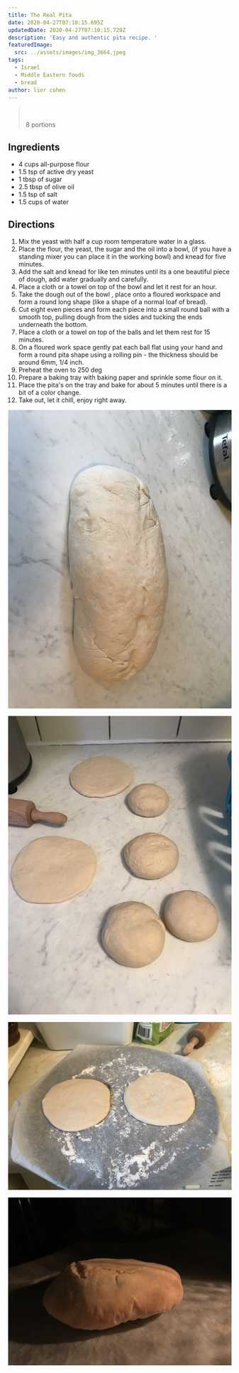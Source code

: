 ```yaml
---
title: The Real Pita
date: 2020-04-27T07:10:15.695Z
updatedDate: 2020-04-27T07:10:15.729Z
description: 'Easy and authentic pita recipe. '
featuredImage:
  src: ../assets/images/img_3664.jpeg
tags:
  - Israel
  - Middle Eastern foods
  - bread
author: lior cohen
---
```

> ![]()
>
> 8 portions

## Ingredients

* 4 cups all-purpose flour
* 1.5 tsp of active dry yeast
* 1 tbsp of sugar 
* 2.5 tbsp of olive oil
* 1.5 tsp of salt
* 1.5 cups of water

## Directions

1. Mix the yeast with half a cup room temperature water in a glass. 
2. Place the flour, the yeast, the sugar and the oil into a bowl, (if you have a standing mixer you can place it in the working bowl) and knead for five minutes.
3. Add the salt and knead for like ten minutes until its a one beautiful piece of dough, add water gradually and carefully.  
4. Place a cloth or a towel on top of the bowl and let it rest for an hour.
5. Take the dough out of the bowl , place onto a floured workspace and form a round long shape (like a shape of a normal loaf of bread).
6. Cut eight even pieces and form each piece into a small round ball with a smooth top, pulling dough from the sides and tucking the ends underneath the bottom. 
7. Place a cloth or a towel on top of the balls and let them rest for 15 minutes.
8. On a floured work space gently pat each ball flat using your hand and form a round pita shape using a rolling pin - the thickness should be around 6mm, 1/4 inch. 
9. Preheat the oven to 250 deg
10. Prepare a baking tray with baking paper and sprinkle some flour on it.
11. Place the pita's on the tray and bake for about 5 minutes until there is a bit of a color change.    
12. Take out, let it chill, enjoy right away.

![dough](../assets/images/img_3655.jpeg "dough")

![pita balls](../assets/images/img_3658.jpeg "pita balls")

![two unbaked pitas](../assets/images/img_3657.jpeg "two unbaked pitas")

![pita](../assets/images/img_3664.jpeg "baked pita")
